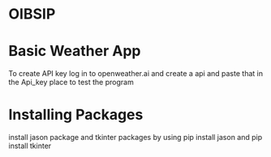 # OIBSIP
# Basic Weather App
To create API key log in to openweather.ai and create a api and paste that in the Api_key place to test the program
# Installing Packages
install jason package and tkinter packages by using pip install jason and pip install tkinter
